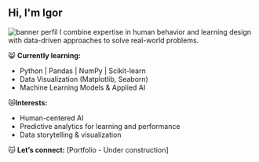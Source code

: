 ## Hi, I'm Igor
![banner perfil](https://github.com/igormao/igorlemos/blob/d563a305b8ab231245c4b4f2fc74fa4dd7108fe5/40Z_2012.w015.n001.302A.p15.302.jpg)
I combine expertise in human behavior and learning design with data-driven approaches to solve real-world problems.  

😸 **Currently learning:**
- Python | Pandas | NumPy | Scikit-learn  
- Data Visualization (Matplotlib, Seaborn)  
- Machine Learning Models & Applied AI  

😿**Interests:**
- Human-centered AI  
- Predictive analytics for learning and performance  
- Data storytelling & visualization  

😽 **Let’s connect:** [Portfolio - Under construction] 
